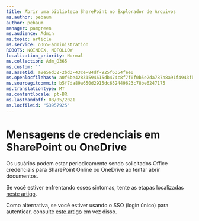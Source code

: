 ```yaml
---
title: Abrir uma biblioteca SharePoint no Explorador de Arquivos
ms.author: pebaum
author: pebaum
manager: pamgreen
ms.audience: Admin
ms.topic: article
ms.service: o365-administration
ROBOTS: NOINDEX, NOFOLLOW
localization_priority: Normal
ms.collection: Adm_O365
ms.custom: ''
ms.assetid: a8e56d32-2bd3-43ce-84df-925f6354fee0
ms.openlocfilehash: a0f6be42831594615db474c8f7f0f0b5e2da787a8a91f4943fb2c27ec57abb2a
ms.sourcegitcommit: b5f7da89a650d2915dc652449623c78be6247175
ms.translationtype: MT
ms.contentlocale: pt-BR
ms.lasthandoff: 08/05/2021
ms.locfileid: "53957925"
---
```

# <a name="credential-messages-in-sharepoint-or-onedrive"></a>Mensagens de credenciais em SharePoint ou OneDrive

Os usuários podem estar periodicamente sendo solicitados Office credenciais para SharePoint Online ou OneDrive ao tentar abrir documentos.

Se você estiver enfrentando esses sintomas, tente as etapas localizadas [neste artigo](https://support.microsoft.com/help/2913639/office-applications-periodically-prompt-for-credentials-to-sharepoint).

Como alternativa, se você estiver usando o SSO (login único) para autenticar, consulte [este artigo](https://support.microsoft.com/help/4025962/cant-sign-in-after-update-to-office-2016-build-16-0-7967-on-windows-10) em vez disso.
